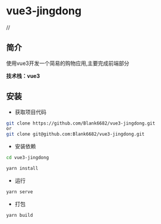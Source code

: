 # vue3-jingdong

// 
## 简介

使用vue3开发一个简易的购物应用,主要完成前端部分

**技术栈：vue3**

## 安装

- 获取项目代码

```bash
git clone https://github.com/Blank6682/vue3-jingdong.git
or
git clone git@github.com:Blank6682/vue3-jingdong.git

```

- 安装依赖

```bash
cd vue3-jingdong

yarn install
```

- 运行

```bash
yarn serve
```

- 打包

```bash
yarn build
```

## 